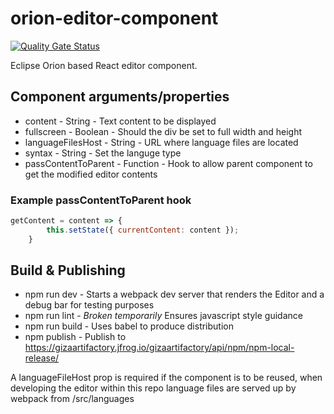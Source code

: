 # orion-editor-component

[![Quality Gate Status](https://sonarcloud.io/api/project_badges/measure?project=zowe_orion-editor-component&metric=alert_status)](https://sonarcloud.io/dashboard?id=zowe_orion-editor-component)

Eclipse Orion based React editor component.

## Component arguments/properties

* content - String - Text content to be displayed
* fullscreen - Boolean - Should the div be set to full width and height
* languageFilesHost - String - URL where language files are located
* syntax - String - Set the languge type
* passContentToParent - Function - Hook to allow parent component to get the modified editor contents

### Example passContentToParent hook
```javascript
getContent = content => {
        this.setState({ currentContent: content });
    }
```

## Build & Publishing
* npm run dev - Starts a webpack dev server that renders the Editor and a debug bar for testing purposes
* npm run lint - *Broken temporarily* Ensures javascript style guidance
* npm run build - Uses babel to produce distribution
* npm publish - Publish to https://gizaartifactory.jfrog.io/gizaartifactory/api/npm/npm-local-release/

A languageFileHost prop is required if the component is to be reused, when developing the editor within this repo language files are served up by webpack from /src/languages